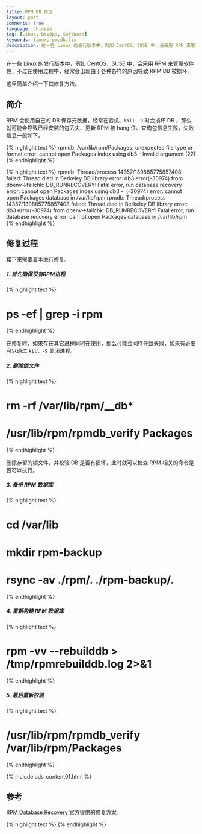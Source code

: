 ```yaml
---
title: RPM DB 修复
layout: post
comments: true
language: chinese
tag: [Linux, DevOps, SoftWare]
keywords: linux,rpm,db,fix
description: 在一些 Linux 的发行版本中，例如 CentOS、SUSE 中，会采用 RPM 来管理软件包，不过在使用过程中，经常会出现由于各种各样的原因导致 RPM DB 被损坏。这里简单介绍一下其修复方法。
---
```


在一些 Linux 的发行版本中，例如 CentOS、SUSE 中，会采用 RPM 来管理软件包，不过在使用过程中，经常会出现由于各种各样的原因导致 RPM DB 被损坏。

这里简单介绍一下其修复方法。

<!-- more -->

## 简介

RPM 会使用自己的 DB 保存元数据，经常在宕机、`kill -9` 时会损坏 DB ，那么就可能会导致已经安装的包丢失、更新 RPM 被 hang 住、查询包信息失败，失败信息一般如下。

{% highlight text %}
rpmdb: /var/lib/rpm/Packages: unexpected file type or format
error: cannot open Packages index using db3 - Invalid argument (22)
{% endhighlight %}

{% highlight text %}
rpmdb: Thread/process 14357/139885775857408 failed: Thread died in Berkeley DB library
error: db3 error(-30974) from dbenv->failchk: DB_RUNRECOVERY: Fatal error, run database recovery
error: cannot open Packages index using db3 -  (-30974)
error: cannot open Packages database in /var/lib/rpm
rpmdb: Thread/process 14357/139885775857408 failed: Thread died in Berkeley DB library
error: db3 error(-30974) from dbenv->failchk: DB_RUNRECOVERY: Fatal error, run database recovery
error: cannot open Packages database in /var/lib/rpm
{% endhighlight %}

## 修复过程

接下来需要着手进行修复。

##### 1. 首先确保没有RPM进程

{% highlight text %}
# ps -ef | grep -i rpm
{% endhighlight %}

在修复时，如果存在其它进程同时在使用，那么可能会同样导致失败，如果有必要可以通过 `kill -9` 关闭进程。

##### 2. 删除锁文件

{% highlight text %}
# rm -rf /var/lib/rpm/__db*
# /usr/lib/rpm/rpmdb_verify Packages
{% endhighlight %}

删除存留的锁文件，并校验 DB 是否有损坏，此时就可以检查 RPM 相关的命令是否可以执行。

##### 3. 备份 RPM 数据库

{% highlight text %}
# cd /var/lib
# mkdir rpm-backup
# rsync -av ./rpm/. ./rpm-backup/.
{% endhighlight %}

##### 4. 重新构建 RPM 数据库

{% highlight text %}
# rpm -vv --rebuilddb > /tmp/rpmrebuilddb.log 2>&1
{% endhighlight %}

##### 5. 最后重新校验

{% highlight text %}
# /usr/lib/rpm/rpmdb_verify /var/lib/rpm/Packages
{% endhighlight %}


<!--
----- 清除并重新构建缓存
# yum clean all
# yum makecache


# mkdir /backups/
# tar -zcvf /backups/rpmdb-$(date +"%d%m%Y").tar.gz  /var/lib/rpm

在第 4 步重建过程中，也可以通过如下步骤重新生成相关的 DB 。

# cd /var/lib/rpm/
# mv Packages Packages.back
# /usr/lib/rpm/rpmdb_dump Packages.back | /usr/lib/rpm/rpmdb_load Packages
# /usr/lib/rpm/rpmdb_verify Packages

最后可以通过 `rpm -qa >/dev/null` 命令查看是否有问题。
-->

{% include ads_content01.html %}

## 参考

[RPM Database Recovery](http://rpm.org/user_doc/db_recovery.html) 官方提供的修复方案。

<!--
RPM 一些相关的内容，包括了如何打包
https://segmentfault.com/a/1190000015337919

FaceBook的一个检查修复RPM的实现
https://github.com/facebookincubator/dcrpm
https://github.com/facebookincubator/oomd
https://www.cyberciti.biz/tips/rebuilding-corrupted-rpm-database.html

此时需要清理以下rpm的临时文件

# rm -rf /var/lib/rpm/__db.*
-->



{% highlight text %}
{% endhighlight %}

